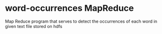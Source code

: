 # word-occurrences MapReduce
Map Reduce program that serves to detect the occurrences of each word in given text file stored on hdfs